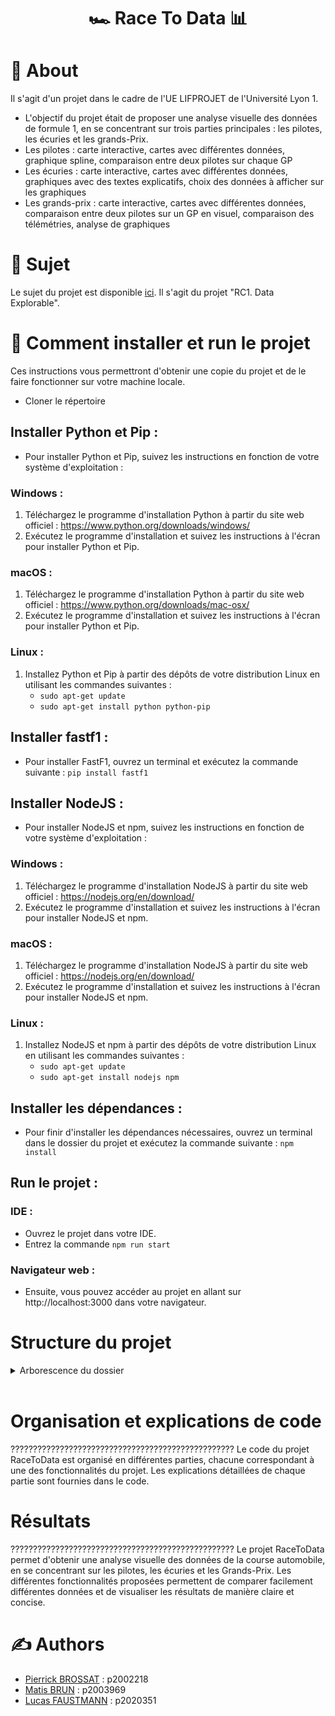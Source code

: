<h1 align="center">🏎️ Race To Data 📊</h1>

# 🧐 About

Il s'agit d'un projet dans le cadre de l'UE LIFPROJET de l'Université Lyon 1.

- L'objectif du projet était de proposer une analyse visuelle des données de formule 1, en se concentrant sur trois parties principales : les pilotes, les écuries et les grands-Prix.
- Les pilotes : carte interactive, cartes avec différentes données, graphique spline, comparaison entre deux pilotes sur chaque GP
- Les écuries : carte interactive, cartes avec différentes données, graphiques avec des textes explicatifs, choix des données à afficher sur les graphiques
- Les grands-prix : carte interactive, cartes avec différentes données, comparaison entre deux pilotes sur un GP en visuel, comparaison des télémétries, analyse de graphiques

# 📓 Sujet

Le sujet du projet est disponible [ici](http://cazabetremy.fr/wiki/doku.php?id=projet:sujets).
Il s'agit du projet "RC1. Data Explorable".

# 🏁 Comment installer et run le projet

Ces instructions vous permettront d'obtenir une copie du projet et de le faire fonctionner sur votre machine locale.

- Cloner le répertoire

## Installer Python et Pip :

- Pour installer Python et Pip, suivez les instructions en fonction de votre système d'exploitation :

### Windows :

1. Téléchargez le programme d'installation Python à partir du site web officiel : https://www.python.org/downloads/windows/
2. Exécutez le programme d'installation et suivez les instructions à l'écran pour installer Python et Pip.

### macOS :

1. Téléchargez le programme d'installation Python à partir du site web officiel : https://www.python.org/downloads/mac-osx/
2. Exécutez le programme d'installation et suivez les instructions à l'écran pour installer Python et Pip.

### Linux :

1. Installez Python et Pip à partir des dépôts de votre distribution Linux en utilisant les commandes suivantes :
   - `sudo apt-get update`
   - `sudo apt-get install python python-pip`

## Installer fastf1 :

- Pour installer FastF1, ouvrez un terminal et exécutez la commande suivante : `pip install fastf1`

## Installer NodeJS :

- Pour installer NodeJS et npm, suivez les instructions en fonction de votre système d'exploitation :

### Windows :

1. Téléchargez le programme d'installation NodeJS à partir du site web officiel : https://nodejs.org/en/download/
2. Exécutez le programme d'installation et suivez les instructions à l'écran pour installer NodeJS et npm.

### macOS :

1. Téléchargez le programme d'installation NodeJS à partir du site web officiel : https://nodejs.org/en/download/
2. Exécutez le programme d'installation et suivez les instructions à l'écran pour installer NodeJS et npm.

### Linux :

1. Installez NodeJS et npm à partir des dépôts de votre distribution Linux en utilisant les commandes suivantes :
   - `sudo apt-get update`
   - `sudo apt-get install nodejs npm`

## Installer les dépendances :

- Pour finir d'installer les dépendances nécessaires, ouvrez un terminal dans le dossier du projet et exécutez la commande suivante : `npm install`

## Run le projet :

### IDE :

- Ouvrez le projet dans votre IDE.
- Entrez la commande `npm run start`

### Navigateur web :

- Ensuite, vous pouvez accéder au projet en allant sur http://localhost:3000 dans votre navigateur.

# Structure du projet

<details>
<summary>Arborescence du dossier</summary>

```
└── RaceToData/
    ├── css/
    ├── data/
    ├── js/
    │   ├── Ecuries/
    │   ├── Grands-Prix/
    │   ├── Pilote/
    │   ├── SimulationGP/
    │   └── index.js
    ├── json/
    │   ├── comparaisonPilote/
    │   ├── Ecuries/
    │   ├── simulationGP/
    │   ├── Driver.json
    │   └── Grands-prix.json
    ├── py/
    │   ├── cache/
    │   ├── analyseGP.py
    │   ├── comparaisonPilote.py
    │   └── simulationGP.py
    ├── index.html
    ├── package-lock.json
    ├── package.json
    └── README.md
```

</details>  
<br/>

# Organisation et explications de code

??????????????????????????????????????????????????
Le code du projet RaceToData est organisé en différentes parties, chacune correspondant à une des fonctionnalités du projet. Les explications détaillées de chaque partie sont fournies dans le code.

# Résultats

??????????????????????????????????????????????????
Le projet RaceToData permet d'obtenir une analyse visuelle des données de la course automobile, en se concentrant sur les pilotes, les écuries et les Grands-Prix. Les différentes fonctionnalités proposées permettent de comparer facilement différentes données et de visualiser les résultats de manière claire et concise.

# ✍️ Authors

- [Pierrick BROSSAT](https://forge.univ-lyon1.fr/p2002218) : p2002218
- [Matis BRUN](https://forge.univ-lyon1.fr/p2003969) : p2003969
- [Lucas FAUSTMANN](https://forge.univ-lyon1.fr/p2020351) : p2020351
